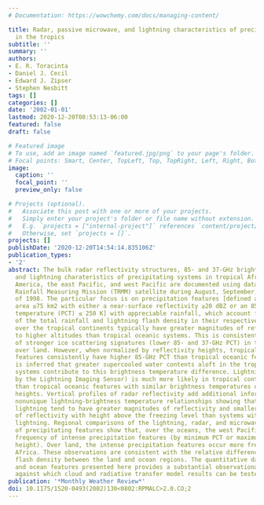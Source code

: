 ```yaml
---
# Documentation: https://wowchemy.com/docs/managing-content/

title: Radar, passive microwave, and lightning characteristics of precipitating systems
  in the tropics
subtitle: ''
summary: ''
authors:
- E. R. Toracinta
- Daniel J. Cecil
- Edward J. Zipser
- Stephen Nesbitt
tags: []
categories: []
date: '2002-01-01'
lastmod: 2020-12-20T08:53:13-06:00
featured: false
draft: false

# Featured image
# To use, add an image named `featured.jpg/png` to your page's folder.
# Focal points: Smart, Center, TopLeft, Top, TopRight, Left, Right, BottomLeft, Bottom, BottomRight.
image:
  caption: ''
  focal_point: ''
  preview_only: false

# Projects (optional).
#   Associate this post with one or more of your projects.
#   Simply enter your project's folder or file name without extension.
#   E.g. `projects = ["internal-project"]` references `content/project/deep-learning/index.md`.
#   Otherwise, set `projects = []`.
projects: []
publishDate: '2020-12-20T14:54:14.835106Z'
publication_types:
- '2'
abstract: The bulk radar reflectivity structures, 85- and 37-GHz brightness temperatures,
  and lightning charateristics of precipitating systems in tropical Africa, South
  America, the east Pacific, and west Pacific are documented using data from the Tropical
  Rainfall Measuring Mission (TRMM) satellite during August, September, and October
  of 1998. The particular focus is on precipitation features [defined as a contiguous
  area ≥75 km2 with either a near-surface reflectivity ≥20 dBZ or an 85-GHz polarization-corrected
  temperature (PCT) ≤ 250 K] with appreciable rainfall, which account for the bulk
  of the total rainfall and lightning flash density in their respective regions. Systems
  over the tropical continents typically have greater magnitudes of reflectivity extending
  to higher altitudes than tropical oceanic systems. This is consistent with the observation
  of stronger ice scattering signatures (lower 85- and 37-GHz PCT) in the systems
  over land. However, when normalized by reflectivity heights, tropical continental
  features consistently have higher 85-GHz PCT than tropical oceanic features. It
  is inferred that greater supercooled water contents aloft in the tropical continental
  systems contribute to this brightness temperature difference. Lightning (as detected
  by the Lightning Imaging Sensor) is much more likely in tropical continental features
  than tropical oceanic features with similar brightness temperatures or similar reflectivity
  heights. Vertical profiles of radar reflectivity add additional information to the
  nonunique lightning-brightness temperature relationships showing that features with
  lightning tend to have greater magnitudes of reflectivity and smaller decreases
  of reflectivity with height above the freezing level than systems without detected
  lightning. Regional comparisons of the lightning, radar, and microwave signatures
  of precipitating features show that, over the oceans, the west Pacific has the highest
  frequency of intense precipitation features (by minimum PCT or maximum reflectivity
  height). Over land, the intense precipitation features occur more frequently in
  Africa. These observations are consistent with the relative differences in lightning
  flash density between the land and ocean regions. The quantitative database of land
  and ocean features presented here provides a substantial observational framework
  against which cloud and radiative transfer model results can be tested.
publication: '*Monthly Weather Review*'
doi: 10.1175/1520-0493(2002)130<0802:RPMALC>2.0.CO;2
---
```

